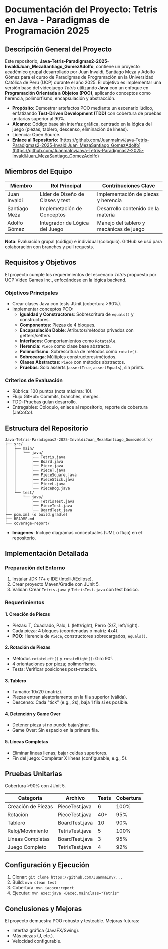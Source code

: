 # Documentación del Proyecto: Tetris en Java - Paradigmas de Programación 2025

## Descripción General del Proyecto

Este repositorio, **Java-Tetris-Paradigmas2-2025-InvaldiJuan_MezaSantiago_GomezAdolfo**, contiene un proyecto académico grupal desarrollado por Juan Invaldi, Santiago Meza y Adolfo Gómez para el curso de Paradigmas de Programación en la Universidad Católica de Perú (UCP) durante el año 2025. El objetivo es implementar una versión base del videojuego *Tetris* utilizando **Java** con un enfoque en **Programación Orientada a Objetos (POO)**, aplicando conceptos como herencia, polimorfismo, encapsulación y abstracción.

- **Propósito**: Demostrar artefactos POO mediante un escenario lúdico, enfatizando **Test-Driven Development (TDD)** con cobertura de pruebas unitarias superior al 90%.
- **Alcance**: Código base sin interfaz gráfica, centrado en la lógica del juego (piezas, tablero, descenso, eliminación de líneas).
- Licencia: Open Source.
- **Enlace al Repositorio**: [https://github.com/JuanmaInv/Java-Tetris-Paradigmas2-2025-InvaldiJuan_MezaSantiago_GomezAdolfo](https://github.com/JuanmaInv/Java-Tetris-Paradigmas2-2025-InvaldiJuan_MezaSantiago_GomezAdolfo)

## Miembros del Equipo

| Miembro          | Rol Principal                  | Contribuciones Clave |
|------------------|--------------------------------|----------------------|
| Juan Invaldi    | Líder de Diseño de Clases y test| Implementación de piezas y herencia |
| Santiago Meza   | Implemetación de Conceptos      | Desarrollo contenido de la materia  |
| Adolfo Gómez    | Integrador de Lógica del Juego  | Manejo del tablero y mecánicas de juego |

**Nota**: Evaluación grupal (código) e individual (coloquio). GitHub se usó para colaboración con branches y pull requests.

## Requisitos y Objetivos

El proyecto cumple los requerimientos del escenario *Tetris* propuesto por UCP Video Games Inc., enfocándose en la lógica backend.

### Objetivos Principales
- Crear clases Java con tests JUnit (cobertura >90%).
- Implementar conceptos POO:
  - **Igualdad y Constructores**: Sobrescritura de `equals()` y constructores.
  - **Componentes**: Piezas de 4 bloques.
  - **Encapsulación Doble**: Atributos/métodos privados con getters/setters.
  - **Interfaces**: Comportamientos como `Rotatable`.
  - **Herencia**: `Piece` como clase base abstracta.
  - **Polimorfismo**: Sobrescritura de métodos como `rotate()`.
  - **Sobrecarga**: Múltiples constructores/métodos.
  - **Clases Abstractas**: `Piece` con métodos abstractos.
  - **Pruebas**: Solo asserts (`assertTrue`, `assertEquals`), sin prints.

### Criterios de Evaluación
- Rúbrica: 100 puntos (nota máxima: 10).
- Flujo GitHub: Commits, branches, merges.
- TDD: Pruebas guían desarrollo.
- Entregables: Coloquio, enlace al repositorio, reporte de cobertura (JaCoCo).

## Estructura del Repositorio

```
Java-Tetris-Paradigmas2-2025-InvaldiJuan_MezaSantiago_GomezAdolfo/
├── src/
│   ├── main/
│   │   └── java/
│   │       ├── Tetris.java
│   │       ├── Board.java
│   │       ├── Piece.java
│   │       ├── PieceT.java
│   │       ├── PieceSquare.java
│   │       ├── PieceStick.java
│   │       ├── PieceL.java
│   │       └── PieceDog.java
│   └── test/
│       └── java/
│           ├── TetrisTest.java
│           ├── PieceTest.java
│           └── BoardTest.java
├── pom.xml (o build.gradle)
├── README.md
└── coverage-report/
```

- **Imágenes**: Incluye diagramas conceptuales (UML o flujo) en el repositorio.

## Implementación Detallada

### Preparación del Entorno
1. Instalar JDK 17+ e IDE (IntelliJ/Eclipse).
2. Crear proyecto Maven/Gradle con JUnit 5.
3. Validar: Crear `Tetris.java` y `TetrisTest.java` con test básico.

### Requerimientos

#### 1. Creación de Piezas
- Piezas: T, Cuadrado, Palo, L (left/right), Perro (S/Z, left/right).
- Cada pieza: 4 bloques (coordenadas o matriz 4x4).
- **POO**: Herencia de `Piece`, constructores sobrecargados, `equals()`.

#### 2. Rotación de Piezas
- Métodos `rotateLeft()` y `rotateRight()`: Giro 90°.
- 4 orientaciones por pieza; polimorfismo.
- Tests: Verificar posiciones post-rotación.

#### 3. Tablero
- Tamaño: 10x20 (matriz).
- Piezas entran aleatoriamente en la fila superior (válida).
- Descenso: Cada "tick" (e.g., 2s), baja 1 fila si es posible.

#### 4. Detención y Game Over
- Detener pieza si no puede bajar/girar.
- Game Over: Sin espacio en la primera fila.

#### 5. Líneas Completas
- Eliminar líneas llenas; bajar celdas superiores.
- Fin del juego: Completar X líneas (configurable, e.g., 5).

## Pruebas Unitarias

Cobertura >90% con JUnit 5.

| Categoría              | Archivo         | Tests | Cobertura |
|------------------------|-----------------|-------|-----------|
| Creación de Piezas    | PieceTest.java | 6     | 100%      |
| Rotación              | PieceTest.java | 40+   | 95%       |
| Tablero               | BoardTest.java | 10    | 90%       |
| Reloj/Movimiento      | TetrisTest.java| 5     | 100%      |
| Líneas Completas      | BoardTest.java | 3     | 95%       |
| Juego Completo        | TetrisTest.java| 4     | 92%       |

## Configuración y Ejecución

1. Clonar: `git clone https://github.com/JuanmaInv/...`
2. Build: `mvn clean test`
3. Cobertura: `mvn jacoco:report`
4. Ejecutar: `mvn exec:java -Dexec.mainClass="Tetris"`

## Conclusiones y Mejoras

El proyecto demuestra POO robusto y testeable. Mejoras futuras:
- Interfaz gráfica (JavaFX/Swing).
- Más piezas (J, etc.).
- Velocidad configurable.
